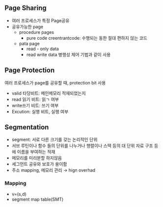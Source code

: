 ## Page Sharing

- 여러 프로세스가 특정 Page공유
- 공유가능한 page
    - procedure pages
        - pure code creentrantcode: 수행되는 동한 절대 편하지 않는 코드
    - pata page
        - read - only data
        - read write data 병행성 제어 기법과 같이 사용

## Page Protection

여러 프로세스가 page를 공유할 때, protection bit 사용

- valid 타당비트: 메인메모리 적재되었는지
- read 읽기 비트: 읽ㄱ 여부
- write쓰기 비트: 쓰기 여부
- Excution: 실행 비트, 실행 여부

## Segmentation

- segment: 서로 다른 크기를 갖는 논리적인 단위
- 서브 루틴이나 함수 들의 단위를 나누거나 행렬이나 스택 등의 대 단위 자료 구조 등에 이름을 부여하는 적재
- 메모리를 미리분할 하지않음
- 세그먼트 공유와 보호가 용이함
- 주소 mapping, 메모리 관리 → hign overhad

### Mapping

- v=(s,d)
- segment map table(SMT)